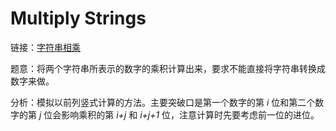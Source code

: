 # Multiply Strings

链接：[字符串相乘](https://leetcode-cn.com/problems/multiply-strings/)

题意：将两个字符串所表示的数字的乘积计算出来，要求不能直接将字符串转换成数字来做。

分析：模拟以前列竖式计算的方法。主要突破口是第一个数字的第 *i* 位和第二个数字的第 *j* 位会影响乘积的第 *i+j* 和 *i+j+1* 位，注意计算时先要考虑前一位的进位。

